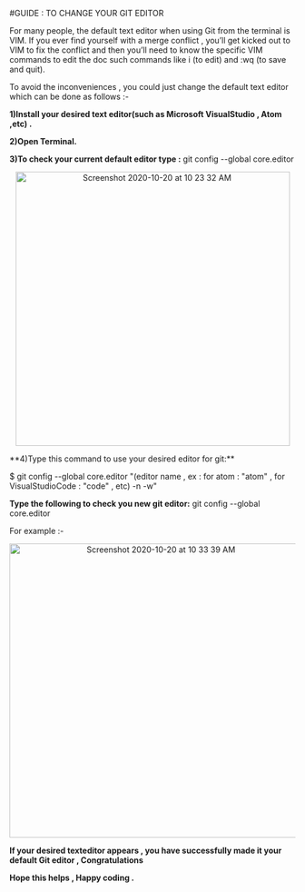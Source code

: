 #GUIDE : TO CHANGE YOUR GIT EDITOR 

For many people, the default text editor when using Git from the terminal is VIM.
If you ever find yourself with a merge conflict , you’ll get kicked out to VIM to fix the conflict and then you’ll need to know the specific VIM commands 
to edit the doc such commands like i (to edit) and :wq (to save and quit). 

To avoid the inconveniences , you could just change the default text editor which can be done as follows :-

**1)Install your desired text editor(such as Microsoft VisualStudio , Atom ,etc) .**

**2)Open Terminal.**

**3)To check your current default editor type :** git config --global core.editor 

<p align="center">
<img width="483" alt="Screenshot 2020-10-20 at 10 23 32 AM" src="https://user-images.githubusercontent.com/58665834/96541764-50959a80-12be-11eb-8121-31850b789c2f.png">
</p>
**4)Type this command to use your desired editor for git:**

$ git config --global core.editor "(editor name , ex : for atom : "atom" , for VisualStudioCode : "code" , etc) -n -w" 

**Type the following to check you new git editor:** git config --global core.editor

For example :-

<p align="center">
<img width="518" alt="Screenshot 2020-10-20 at 10 33 39 AM" src="https://user-images.githubusercontent.com/58665834/96542460-bc2c3780-12bf-11eb-86d7-47ee2899fc00.png">
</p>

**If your desired texteditor appears , you have successfully made it your default Git editor , Congratulations**

**Hope this helps , Happy coding .**
